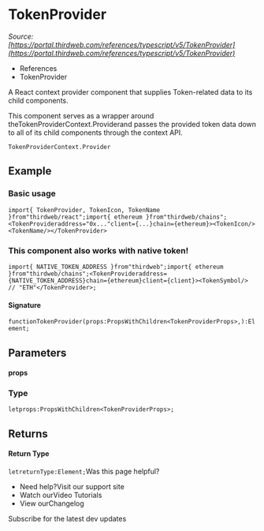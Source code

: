 # TokenProvider

*Source: [https://portal.thirdweb.com/references/typescript/v5/TokenProvider](https://portal.thirdweb.com/references/typescript/v5/TokenProvider)*

* References
* TokenProvider

A React context provider component that supplies Token-related data to its child components.

This component serves as a wrapper around theTokenProviderContext.Providerand passes
the provided token data down to all of its child components through the context API.

`TokenProviderContext.Provider`
## Example

### Basic usage

`import{ TokenProvider, TokenIcon, TokenName  }from"thirdweb/react";import{ ethereum }from"thirdweb/chains";<TokenProvideraddress="0x..."client={...}chain={ethereum}><TokenIcon/><TokenName/></TokenProvider>`
### This component also works with native token!

`import{ NATIVE_TOKEN_ADDRESS }from"thirdweb";import{ ethereum }from"thirdweb/chains";<TokenProvideraddress={NATIVE_TOKEN_ADDRESS}chain={ethereum}client={client}><TokenSymbol/> // "ETH"</TokenProvider>;`
#### Signature

`functionTokenProvider(props:PropsWithChildren<TokenProviderProps>,):Element;`
## Parameters

#### props

### Type

`letprops:PropsWithChildren<TokenProviderProps>;`
## Returns

#### Return Type

`letreturnType:Element;`Was this page helpful?

* Need help?Visit our support site
* Watch ourVideo Tutorials
* View ourChangelog

Subscribe for the latest dev updates

